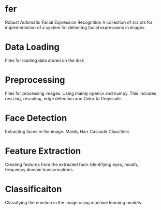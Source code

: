 # fer
Robust Automatic Facial Expression Recognition
 A collection of scripts for implementation of a system for detecting facial expressions in images.
 

# Data Loading
Files for loading data stored on the disk

# Preprocessing
Files for processing images. Using mainly opencv and numpy. This includes resizing, rescaling, edge detection and Color to Greyscale.

# Face Detection
Extracting faces in the image. Mainly Harr Cascade Classifiers

# Feature Extraction
Creating features from the extracted face. Identifying eyes, mouth, frequency domain transormations.

# Classificaiton
Classifying the emotion in the image using machine learning models.
